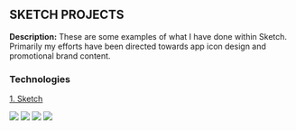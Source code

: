 ## SKETCH PROJECTS

**Description:** These are some examples of what I have done within Sketch. Primarily my efforts have been directed towards app icon design and promotional brand content. 

### Technologies 
<p>
<a href="https://www.sketch.com">1. Sketch</a>
</p>  

<img src="images/?raw=true"/>
<img src="images/?raw=true"/>
<img src="images/?raw=true"/>
<img src="images/?raw=true"/>
